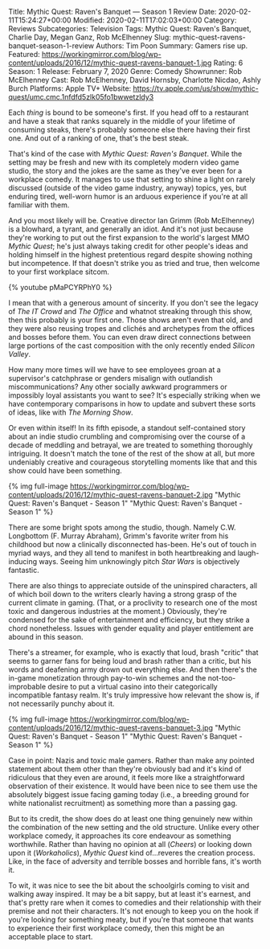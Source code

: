 Title: Mythic Quest: Raven's Banquet — Season 1 Review
Date: 2020-02-11T15:24:27+00:00
Modified: 2020-02-11T17:02:03+00:00
Category: Reviews
Subcategories: Television
Tags: Mythic Quest: Raven's Banquet, Charlie Day, Megan Ganz, Rob McElhenney
Slug: mythic-quest-ravens-banquet-season-1-review
Authors: Tim Poon
Summary: Gamers rise up.
Featured: https://workingmirror.com/blog/wp-content/uploads/2016/12/mythic-quest-ravens-banquet-1.jpg
Rating: 6
Season: 1
Release: February 7, 2020
Genre: Comedy
Showrunner: Rob McElhenney
Cast: Rob McElhenney, David Hornsby, Charlotte Nicdao, Ashly Burch
Platforms: Apple TV+
Website: https://tv.apple.com/us/show/mythic-quest/umc.cmc.1nfdfd5zlk05fo1bwwetzldy3

Each *thing* is bound to be someone's first. If you head off to a restaurant and have a steak that ranks squarely in the middle of your lifetime of consuming steaks, there's probably someone else there having their first one. And out of a ranking of one, that's the best steak. 

That's kind of the case with *Mythic Quest: Raven's Banquet*. While the setting may be fresh and new with its completely modern video game studio, the story and the jokes are the same as they've ever been for a workplace comedy. It manages to use that setting to shine a light on rarely discussed (outside of the video game industry, anyway) topics, yes, but enduring tired, well-worn humor is an arduous experience if you're at all familiar with them.

And you most likely will be. Creative director Ian Grimm (Rob McElhenney) is a blowhard, a tyrant, and generally an idiot. And it's not just because they're working to put out the first expansion to the world's largest MMO *Mythic Quest*; he's just always taking credit for other people's ideas and holding himself in the highest pretentious regard despite showing nothing but incompetence. If that doesn't strike you as tried and true, then welcome to your first workplace sitcom.

{% youtube pMaPCYRPhY0 %}

I mean that with a generous amount of sincerity. If you don't see the legacy of *The IT Crowd* and *The Office* and whatnot streaking through this show, then this probably is your first one. Those shows aren't even that old, and they were also reusing tropes and clichés and archetypes from the offices and bosses before them. You can even draw direct connections between large portions of the cast composition with the only recently ended *Silicon Valley*.

How many more times will we have to see employees groan at a supervisor's catchphrase or genders misalign with outlandish miscommunications? Any other socially awkward programmers or impossibly loyal assistants you want to see? It's especially striking when we have contemporary comparisons in how to update and subvert these sorts of ideas, like with *The Morning Show*.

Or even within itself! In its fifth episode, a standout self-contained story about an indie studio crumbling and compromising over the course of a decade of meddling and betrayal, we are treated to something thoroughly intriguing. It doesn't match the tone of the rest of the show at all, but more undeniably creative and courageous storytelling moments like that and this show could have been something.

{% img full-image https://workingmirror.com/blog/wp-content/uploads/2016/12/mythic-quest-ravens-banquet-2.jpg "Mythic Quest: Raven's Banquet - Season 1" "Mythic Quest: Raven's Banquet - Season 1" %}

There are some bright spots among the studio, though. Namely C.W. Longbottom (F. Murray Abraham), Grimm's favorite writer from his childhood but now a clinically disconnected has-been. He's out of touch in myriad ways, and they all tend to manifest in both heartbreaking and laugh-inducing ways. Seeing him unknowingly pitch *Star Wars* is objectively fantastic.

There are also things to appreciate outside of the uninspired characters, all of which boil down to the writers clearly having a strong grasp of the current climate in gaming. (That, or a proclivity to research one of the most toxic and dangerous industries at the moment.) Obviously, they're condensed for the sake of entertainment and efficiency, but they strike a chord nonetheless. Issues with gender equality and player entitlement are abound in this season.

There's a streamer, for example, who is exactly that loud, brash "critic" that seems to garner fans for being loud and brash rather than a critic, but his words and deafening army drown out everything else. And then there's the in-game monetization through pay-to-win schemes and the not-too-improbable desire to put a virtual casino into their categorically incompatible fantasy realm. It's truly impressive how relevant the show is, if not necessarily punchy about it.

{% img full-image https://workingmirror.com/blog/wp-content/uploads/2016/12/mythic-quest-ravens-banquet-3.jpg "Mythic Quest: Raven's Banquet - Season 1" "Mythic Quest: Raven's Banquet - Season 1" %}

Case in point: Nazis and toxic male gamers. Rather than make any pointed statement about them other than they're obviously bad and it's kind of ridiculous that they even are around, it feels more like a straightforward observation of their existence. It would have been nice to see them use the absolutely biggest issue facing gaming today (i.e., a breeding ground for white nationalist recruitment) as something more than a passing gag.

But to its credit, the show does do at least one thing genuinely new within the combination of the new setting and the old structure. Unlike every other workplace comedy, it approaches its core endeavour as something worthwhile. Rather than having no opinion at all (*Cheers*) or looking down upon it (*Workaholics*), *Mythic Quest* kind of...reveres the creation process. Like, in the face of adversity and terrible bosses and horrible fans, it's worth it.

To wit, it was nice to see the bit about the schoolgirls coming to visit and walking away inspired. It may be a bit sappy, but at least it's earnest, and that's pretty rare when it comes to comedies and their relationship with their premise and not their characters. It's not enough to keep you on the hook if you're looking for something meaty, but if you're that someone that wants to experience their first workplace comedy, then this might be an acceptable place to start.
